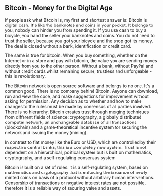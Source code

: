 ## Bitcoin - Money for the Digital Age

If people ask what Bitcoin is, my first and shortest answer is: Bitcoin is digital cash. It's like the banknotes and coins in your pocket. It belongs to you, nobody can hinder you from spending it. If you use cash to buy a bicycle, you hand the seller your banknotes and coins. You do not need to trust the seller, because you got your bicycle and the shop got its money. The deal is closed without a bank, identification or credit card.

The same is true for bitcoin. When you buy something, whether on the Internet or in a store and pay with bitcoin, the value you are sending moves directly from you to the other person. Without a bank, without PayPal and without credit cards whilst remaining secure, trustless and unforgeable - this is revolutionary.

The Bitcoin network is open source software and belongs to no one. It's a common good. There is no company behind Bitcoin. Anyone can download, run and view the code, and make suggestions for improvement without asking for permission. Any decision as to whether and how to make changes to the rules must be made by consensus of all parties involved. There is no hierarchy. Bitcoin creates trust through merging techniques from different fields of science: cryptography, a globally distributed computer network, an unchangeable database of all transactions (blockchain) and a game-theoretical incentive system for securing the network and issuing the money (mining).

In contrast to fiat money like the Euro or USD, which are controlled by their respective central banks, this is a completely new system. Trust is not dependent on a hierarchical, political system but is built on mathematics, cryptography, and a self-regulating consensus system. 

Bitcoin is built on a set of rules. It is a self-regulating system, based on mathematics and cryptography that is enforcing the issuance of newly minted coins on basis of a protocol without arbitrary human interventions. Censorship of transactions or negative interest rates are not possible, therefore it is a reliable way of securing value and assets. 



